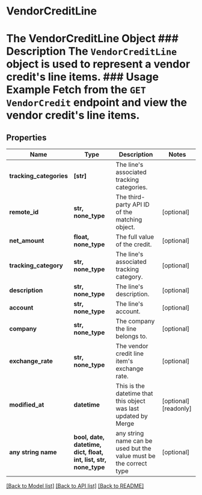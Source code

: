 # VendorCreditLine

# The VendorCreditLine Object ### Description The `VendorCreditLine` object is used to represent a vendor credit's line items.  ### Usage Example Fetch from the `GET VendorCredit` endpoint and view the vendor credit's line items.

## Properties
Name | Type | Description | Notes
------------ | ------------- | ------------- | -------------
**tracking_categories** | **[str]** | The line&#39;s associated tracking categories. | 
**remote_id** | **str, none_type** | The third-party API ID of the matching object. | [optional] 
**net_amount** | **float, none_type** | The full value of the credit. | [optional] 
**tracking_category** | **str, none_type** | The line&#39;s associated tracking category. | [optional] 
**description** | **str, none_type** | The line&#39;s description. | [optional] 
**account** | **str, none_type** | The line&#39;s account. | [optional] 
**company** | **str, none_type** | The company the line belongs to. | [optional] 
**exchange_rate** | **str, none_type** | The vendor credit line item&#39;s exchange rate. | [optional] 
**modified_at** | **datetime** | This is the datetime that this object was last updated by Merge | [optional] [readonly] 
**any string name** | **bool, date, datetime, dict, float, int, list, str, none_type** | any string name can be used but the value must be the correct type | [optional]

[[Back to Model list]](../README.md#documentation-for-models) [[Back to API list]](../README.md#documentation-for-api-endpoints) [[Back to README]](../README.md)


